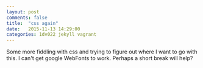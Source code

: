 ```yaml
---
layout: post
comments: false
title:  "css again"
date:   2015-11-13 14:29:00
categories: 1dv022 jekyll vagrant
---
```

Some more fiddling with css and trying to figure out where I want to go with this. I can't get google WebFonts to work. Perhaps a short break will help?

